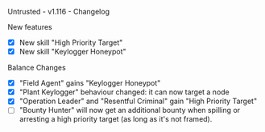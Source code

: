Untrusted - v1.116 - Changelog

New features

- [x] New skill "High Priority Target"
- [x] New skill "Keylogger Honeypot"

Balance Changes

- [x] "Field Agent" gains "Keylogger Honeypot"
- [x] "Plant Keylogger" behaviour changed: it can now target a node
- [x] "Operation Leader" and "Resentful Criminal" gain "High Priority Target"
- [ ] "Bounty Hunter" will now get an additional bounty when spilling or arresting a high priority target (as long as it's not framed).

